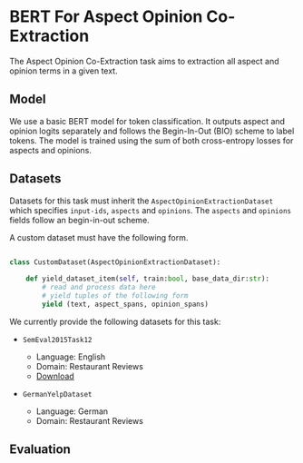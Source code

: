 # BERT For Aspect Opinion Co-Extraction

The Aspect Opinion Co-Extraction task aims to extraction all aspect and opinion terms in a given text.

## Model

We use a basic BERT model for token classification. It outputs aspect and opinion logits separately and follows the Begin-In-Out (BIO) scheme to label tokens. The model is trained using the sum of both cross-entropy losses for aspects and opinions.

## Datasets

Datasets for this task must inherit the `AspectOpinionExtractionDataset` which specifies `input-ids`, `aspects` and `opinions`. The `aspects` and `opinions` fields follow an begin-in-out scheme. 

A custom dataset must have the following form.
```python

class CustomDataset(AspectOpinionExtractionDataset):
    
    def yield_dataset_item(self, train:bool, base_data_dir:str):
        # read and process data here
        # yield tuples of the following form 
        yield (text, aspect_spans, opinion_spans)

```

We currently provide the following datasets for this task:

- `SemEval2015Task12`
    - Language: English
    - Domain: Restaurant Reviews
    - [Download](https://github.com/happywwy/Coupled-Multi-layer-Attentions/tree/master/util/data_semEval)

- `GermanYelpDataset`
    - Language: German
    - Domain: Restaurant Reviews

## Evaluation
